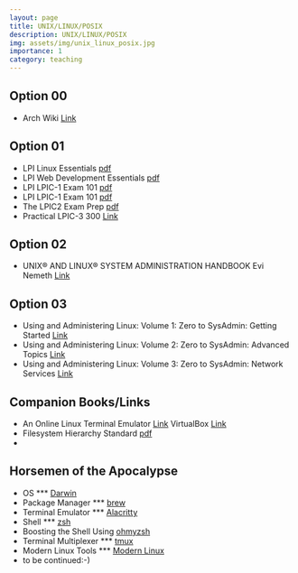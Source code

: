 ```yaml
---
layout: page
title: UNIX/LINUX/POSIX
description: UNIX/LINUX/POSIX
img: assets/img/unix_linux_posix.jpg
importance: 1
category: teaching
---
```


## Option 00
* Arch Wiki [Link](https://wiki.archlinux.org/)

## Option 01
* LPI Linux Essentials [pdf](https://learning.lpi.org/pdfstore/LPI-Learning-Material-010-160-en.pdf)  
* LPI Web Development Essentials [pdf](https://learning.lpi.org/pdfstore/LPI-Learning-Material-030-100-en.pdf)  
* LPI LPIC-1 Exam 101 [pdf](https://learning.lpi.org/pdfstore/LPI-Learning-Material-101-500-en.pdf)  
* LPI LPIC-1 Exam 101 [pdf](https://learning.lpi.org/pdfstore/LPI-Learning-Material-102-500-en.pdf)  
* The LPIC2 Exam Prep [pdf](https://lpic2book.github.io/src/pdf/lpic2book.pdf)  
* Practical LPIC-3 300 [Link](https://link.springer.com/book/10.1007/978-1-4842-4473-9)  

## Option 02
* UNIX® AND LINUX® SYSTEM ADMINISTRATION HANDBOOK Evi Nemeth [Link](https://www.oreilly.com/library/view/unix-and-linux/9780134278308/)  

## Option 03
* Using and Administering Linux: Volume 1: Zero to SysAdmin: Getting Started [Link](https://www.oreilly.com/library/view/using-and-administering/9781484250495/)  
* Using and Administering Linux: Volume 2: Zero to SysAdmin: Advanced Topics [Link](https://www.oreilly.com/library/view/using-and-administering/9781484254554/)  
* Using and Administering Linux: Volume 3: Zero to SysAdmin: Network Services [Link](https://www.oreilly.com/library/view/using-and-administering/9781484254851/)  

## Companion Books/Links
* An Online Linux Terminal Emulator [Link](https://bellard.org/jslinux/) VirtualBox [Link](https://www.virtualbox.org/)  
* Filesystem Hierarchy Standard [pdf](https://refspecs.linuxfoundation.org/FHS_3.0/fhs-3.0.pdf)  
*   
## Horsemen of the Apocalypse
* OS *** [Darwin](https://github.com/apple/darwin-xnu)  
* Package Manager *** [brew](https://brew.sh/)  
* Terminal Emulator *** [Alacritty](https://alacritty.org/)  
* Shell *** [zsh](https://www.zsh.org/)  
* Boosting the Shell Using [ohmyzsh](https://ohmyz.sh/)  
* Terminal Multiplexer *** [tmux](https://github.com/tmux)  
* Modern Linux Tools *** [Modern Linux](https://github.com/ibraheemdev/modern-unix)  
* to be continued:-)


